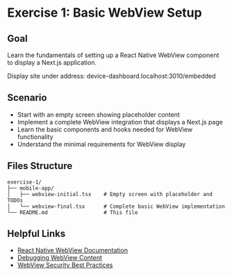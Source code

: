 # Exercise 1: Basic WebView Setup

## Goal

Learn the fundamentals of setting up a React Native WebView component to display a Next.js application.

Display site under address: device-dashboard.localhost:3010/embedded

## Scenario

- Start with an empty screen showing placeholder content
- Implement a complete WebView integration that displays a Next.js page
- Learn the basic components and hooks needed for WebView functionality
- Understand the minimal requirements for WebView display

## Files Structure

```
exercise-1/
├── mobile-app/
│   ├── webview-initial.tsx    # Empty screen with placeholder and TODOs
│   └── webview-final.tsx      # Complete basic WebView implementation
└── README.md                  # This file
```

## Helpful Links

- [React Native WebView Documentation](https://github.com/react-native-webview/react-native-webview/blob/master/docs/Reference.md)
- [Debugging WebView Content](https://github.com/react-native-webview/react-native-webview/blob/master/docs/Debugging.md)
- [WebView Security Best Practices](https://github.com/react-native-webview/react-native-webview/blob/master/docs/Guide.md#security)
